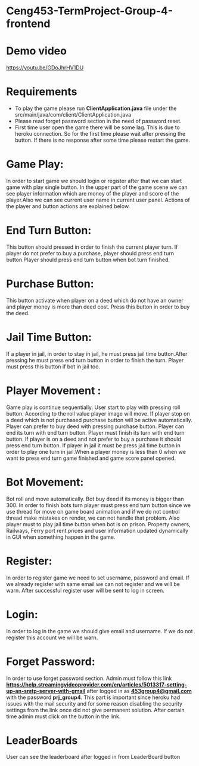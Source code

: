 # Ceng453-TermProject-Group-4-frontend

# Demo video
https://youtu.be/GDoJhrHV1DU

# Requirements
* To play the game please run **ClientApplication.java** file under the src/main/java/com/client/ClientApplication.java
* Please read forget password section in the need of password reset.
* First time user open the game there will be some lag. This is due to heroku connection. So for the first time please wait after pressing the button. If there is no response after some time please restart the game.

# Game Play:
In order to start game we should login or register after that we can start game with play single button. In the upper part of the game scene we can see player information which are money of the player and score of the player.Also we can see current user name in current user panel. Actions of the player and button actions are explained below.


# End Turn Button: 
This button should pressed in order to finish the current player turn. If player do not prefer to buy a purchase, player should press end turn button.Player should press end turn button when bot turn finished.

# Purchase Button: 
This button activate when player on a deed which do not have an owner and player money is more than deed cost. Press this button in order to buy the deed.

# Jail Time Button: 
If a player in jail, in order to stay in jail, he must press jail time button.After pressing he must press end turn button in order to finish the turn. Player must press this button if bot in jail too.

# Player Movement :
Game play is continue sequentially. User start to play with pressing roll button. According to the roll value player image will move. If player stop on a deed which is not purchased purchase button will be active automatically. Player can prefer to buy deed with pressing purchase button. Player can end its turn with end turn button. Player must finish its turn with end turn button. If player is on a deed and not prefer to buy a purchase it should press end turn button. If player in jail it must be press jail time button in order to play one turn in jail.When a player money is less than 0 when we want to press end turn game finished and game score panel opened.

# Bot Movement:
Bot roll and move automatically. Bot buy deed if its money is bigger than 300. In order to finish bots turn player must press end turn button since we use thread for move on game board animation and if we do not control thread make mistakes on render, we can not handle that problem. Also player must to play jail time button when bot is on prison. Property owners, Railways, Ferry port rent prices and user information updated dynamically in GUI when something happen in the game.


# Register:
In order to register game we need to set username, password and email. If we already register with same email we can not register and we will be warn.
After successful register user will be sent to log in screen.

# Login:
In order to log in the game we should give email and username. If we do not register this account  we will be warn.

# Forget Password:


In order to use forget password section. Admin must follow this link **https://help.streamingvideoprovider.com/en/articles/5013317-setting-up-an-smtp-server-with-gmail** after logged in as **453group4@gmail.com** with the password **prj_group4**. This part is important since heroku had issues with the mail security and for some reason disabling the security settings from the link once did not give permanent solution.
After certain time admin must click on the button in the link.

# LeaderBoards
User can see the leaderboard after logged in from LeaderBoard button
